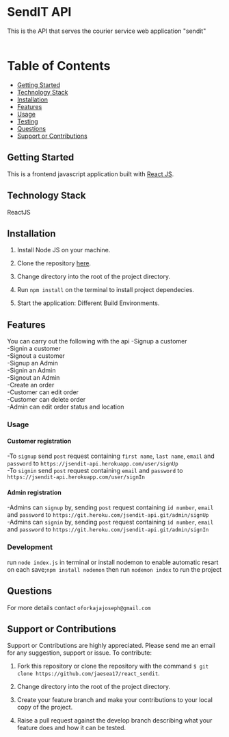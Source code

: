 # SendIT API

This is the API that serves the courier service web application "sendit"
<br />
<br />


# Table of Contents

- [Getting Started](#Getting-Started "Goto Getting-Started")
- [Technology Stack](#Technology-Stack "Goto Technology-Stack")
- [Installation](#Installation "Goto Installation")
- [Features](#Features "Goto Features")
- [Usage](#Usage "Goto Usage")
- [Testing](#Testing "Goto Testing")
- [Questions](#Questions "Goto Questions")
- [Support or Contributions](#Support-or-Contributions "Support-or-Contributions")

## Getting Started

This is a frontend javascript application built with [React JS](https://reactjs.org/).

## Technology Stack

ReactJS

## Installation

1. Install Node JS on your machine.

2. Clone the repository [here](https://github.com/jaesea17/react_sendit).

3. Change directory into the root of the project directory.

4. Run `npm install` on the terminal to install project dependecies.

5. Start the application: Different Build Environments.

## Features

You can carry out the following with the api
-Signup a customer <br>
-Signin a customer <br>
-Signout a customer <br>
-Signup an Admin <br>
-Signin an Admin <br>
-Signout an Admin <br>
-Create an order <br>
-Customer can edit order <br>
-Customer can delete order <br>
-Admin can edit order status and location


### Usage

#### Customer registration

-To `signup` send `post` request containing `first name`, `last name`, `email` and `password` to `https://jsendit-api.herokuapp.com/user/signUp` <br>
-To `signin` send `post` request containing `email` and `password` to `https://jsendit-api.herokuapp.com/user/signIn`

#### Admin registration

-Admins can `signup` by, sending `post` request containing `id number`, `email` and `password` to `https://git.heroku.com/jsendit-api.git/admin/signUp` <br>
-Admins can `signin` by, sending `post` request containing `id number`, `email` and `password` to `https://git.heroku.com/jsendit-api.git/admin/signIn`


### Development

run `node index.js` in terminal 
or install nodemon to enable automatic resart on each save;`npm install nodemon`
then run `nodemon index` to run the project

## Questions

For more details contact  `oforkajajoseph@gmail.com`

## Support or Contributions

Support or Contributions are highly appreciated. Please send me an email for any suggestion, support or issue. To contribute:

1. Fork this repository or clone the repository with the command
   `$ git clone https://github.com/jaesea17/react_sendit`.

2. Change directory into the root of the project directory.

3. Create your feature branch and make your contributions to your local copy of the project.

4. Raise a pull request against the develop branch describing what your feature does and how it can be tested.
